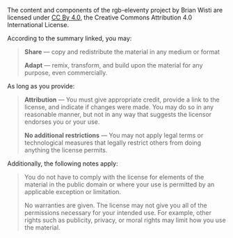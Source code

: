 The content and components of the rgb-eleventy project by Brian Wisti are
licensed under [CC By 4.0][], the Creative Commons Attribution 4.0 International
License.

[CC By 4.0]: https://creativecommons.org/licenses/by/4.0/

According to the summary linked, you may:

> **Share** — copy and redistribute the material in any medium or format
>
> **Adapt** — remix, transform, and build upon the material for any purpose,
> even commercially.

As long as you provide:

> **Attribution** — You must give appropriate credit, provide a link to the
> license, and indicate if changes were made. You may do so in any reasonable
> manner, but not in any way that suggests the licensor endorses you or your use.
> 
> **No additional restrictions** — You may not apply legal terms or technological
> measures that legally restrict others from doing anything the license permits.


Additionally, the following notes apply:

> You do not have to comply with the license for elements of the material in the
> public domain or where your use is permitted by an applicable exception or
> limitation.
>
> No warranties are given. The license may not give you all of the permissions
> necessary for your intended use. For example, other rights such as publicity,
> privacy, or moral rights may limit how you use the material.